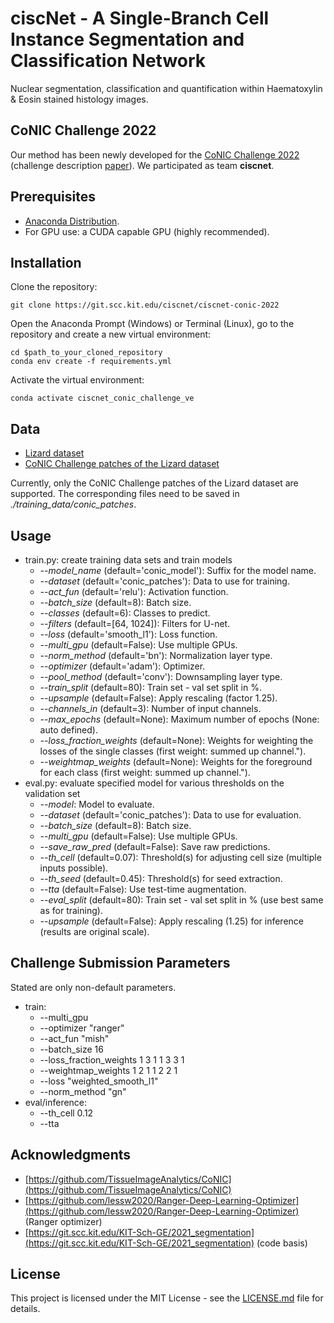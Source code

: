 # ciscNet - A Single-Branch Cell Instance Segmentation and Classification Network

Nuclear segmentation, classification and quantification within Haematoxylin & Eosin stained histology images.

## CoNIC Challenge 2022
Our method has been newly developed for the [CoNIC Challenge 2022](https://conic-challenge.grand-challenge.org/) (challenge description [paper](https://arxiv.org/abs/2111.14485)).
We participated as team **ciscnet**.

## Prerequisites

* [Anaconda Distribution](https://www.anaconda.com/distribution/#download-section).
* For GPU use: a CUDA capable GPU (highly recommended).

## Installation

Clone the repository:

```
git clone https://git.scc.kit.edu/ciscnet/ciscnet-conic-2022
```

Open the Anaconda Prompt (Windows) or Terminal (Linux), go to the repository and create a new virtual environment:

```
cd $path_to_your_cloned_repository
conda env create -f requirements.yml
```

Activate the virtual environment:

```
conda activate ciscnet_conic_challenge_ve
```

## Data
* [Lizard dataset](https://warwick.ac.uk/fac/cross_fac/tia/data/lizard/)
* [CoNIC Challenge patches of the Lizard dataset](https://drive.google.com/drive/folders/1il9jG7uA4-ebQ_lNmXbbF2eOK9uNwheb)

Currently, only the CoNIC Challenge patches of the Lizard dataset are supported. The corresponding files need to be saved in *./training_data/conic_patches*. 

## Usage
- train.py: create training data sets and train models
  - *--model_name* (default='conic_model'): Suffix for the model name.
  - *--dataset* (default='conic_patches'): Data to use for training.
  - *--act_fun* (default='relu'): Activation function.
  - *--batch_size* (default=8): Batch size.
  - *--classes* (default=6): Classes to predict.
  - *--filters* (default=[64, 1024]): Filters for U-net.
  - *--loss* (default='smooth_l1'): Loss function.
  - *--multi_gpu* (default=False): Use multiple GPUs.
  - *--norm_method* (default='bn'): Normalization layer type.
  - *--optimizer* (default='adam'): Optimizer.
  - *--pool_method* (default='conv'): Downsampling layer type.
  - *--train_split* (default=80): Train set - val set split in %.
  - *--upsample* (default=False): Apply rescaling (factor 1.25).
  - *--channels_in* (default=3): Number of input channels.
  - *--max_epochs* (default=None): Maximum number of epochs (None: auto defined).
  - *--loss_fraction_weights* (default=None): Weights for weighting the losses of the single classes (first weight: summed up channel.").
  - *--weightmap_weights* (default=None): Weights for the foreground for each class (first weight: summed up channel.").
- eval.py: evaluate specified model for various thresholds on the validation set
  - *--model*: Model to evaluate.
  - *--dataset* (default='conic_patches'): Data to use for evaluation.
  - *--batch_size* (default=8): Batch size.
  - *--multi_gpu* (default=False): Use multiple GPUs.
  - *--save_raw_pred* (default=False): Save raw predictions.
  - *--th_cell* (default=0.07): Threshold(s) for adjusting cell size (multiple inputs possible).
  - *--th_seed* (default=0.45): Threshold(s) for seed extraction.
  - *--tta* (default=False): Use test-time augmentation.
  - *--eval_split* (default=80): Train set - val set split in % (use best same as for training).
  - *--upsample* (default=False): Apply rescaling (1.25) for inference (results are original scale).

## Challenge Submission Parameters
Stated are only non-default parameters.

  - train: 
    - --multi_gpu 
    - --optimizer "ranger" 
    - --act_fun "mish" 
    - --batch_size 16 
    - --loss_fraction_weights 1 3 1 1 3 3 1 
    - --weightmap_weights 1 2 1 1 2 2 1 
    - --loss "weighted_smooth_l1" 
    - --norm_method "gn"
  - eval/inference:
    - --th_cell 0.12
    - --tta

## Acknowledgments
* [https://github.com/TissueImageAnalytics/CoNIC](https://github.com/TissueImageAnalytics/CoNIC)
* [https://github.com/lessw2020/Ranger-Deep-Learning-Optimizer](https://github.com/lessw2020/Ranger-Deep-Learning-Optimizer) (Ranger optimizer)
* [https://git.scc.kit.edu/KIT-Sch-GE/2021_segmentation](https://git.scc.kit.edu/KIT-Sch-GE/2021_segmentation) (code basis)

## License
This project is licensed under the MIT License - see the [LICENSE.md](LICENSE.md) file for details.